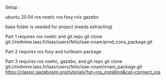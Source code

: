 
Setup :

ubuntu 20.04
ros noetic
ros foxy
rviz
gazebo

base folder is needed for project (needs extracting)

Part 1 requires ros noetic and git repo
git clone git://redmine.laas.fr/laas/users/felix/isae-cnam/prod_cons_package.git

Part 2 requires ros foxy and turtlesim package

Part 3 requires ros noetic, gazebo, and git repo
git clone git://redmine.laas.fr/laas/users/felix/isae-cnam/cnam_package.git
https://classic.gazebosim.org/tutorials?tut=ros_installing&cat=connect_ros